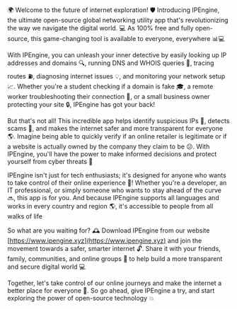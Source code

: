 🌍 Welcome to the future of internet exploration! 🛡️ Introducing IPEngine, the ultimate open-source global networking utility app that's revolutionizing the way we navigate the digital world. 💻 As 100% free and fully open-source, this game-changing tool is available to everyone, everywhere 📊💻

With IPEngine, you can unleash your inner detective by easily looking up IP addresses and domains 🔍, running DNS and WHOIS queries 👀, tracing routes ⛽️, diagnosing internet issues 💡, and monitoring your network setup 📈. Whether you're a student checking if a domain is fake 🎓, a remote worker troubleshooting their connection 🏢, or a small business owner protecting your site 🔒, IPEngine has got your back!

But that's not all! This incredible app helps identify suspicious IPs 👀, detects scams 💸, and makes the internet safer and more transparent for everyone 🌎. Imagine being able to quickly verify if an online retailer is legitimate or if a website is actually owned by the company they claim to be 😕. With IPEngine, you'll have the power to make informed decisions and protect yourself from cyber threats 💪

IPEngine isn't just for tech enthusiasts; it's designed for anyone who wants to take control of their online experience 🚀! Whether you're a developer, an IT professional, or simply someone who wants to stay ahead of the curve 🔜, this app is for you. And because IPEngine supports all languages and works in every country and region 🌎, it's accessible to people from all walks of life

So what are you waiting for? 🕰️ Download IPEngine from our website [https://www.ipengine.xyz](https://www.ipengine.xyz) and join the movement towards a safer, smarter internet 🔓. Share it with your friends, family, communities, and online groups 👫 to help build a more transparent and secure digital world 💻

Together, let's take control of our online journeys and make the internet a better place for everyone 🌟. So go ahead, give IPEngine a try, and start exploring the power of open-source technology 💥